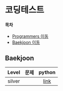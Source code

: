 # 코딩테스트



#### 목차

* [Programmers 이동](#Programmers)
* [Baekjoon 이동](#Baekjoon)



## Baekjoon



| Level  | 문제 |  python  |
| :----: | :--: | :------: |
| silver |      | [link]() |






